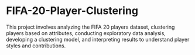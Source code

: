 # FIFA-20-Player-Clustering
This project involves analyzing the FIFA 20 players dataset, clustering players based on attributes, conducting exploratory data analysis, developing a clustering model, and interpreting results to understand player styles and contributions.
